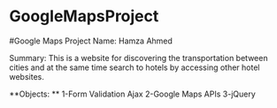 # GoogleMapsProject

#Google Maps Project
Name: Hamza Ahmed


Summary: This is a website for discovering the 
transportation between cities and at the same time 
search to hotels by accessing other hotel websites.


**Objects: **
1-Form Validation Ajax 
2-Google Maps APIs 
3-jQuery
